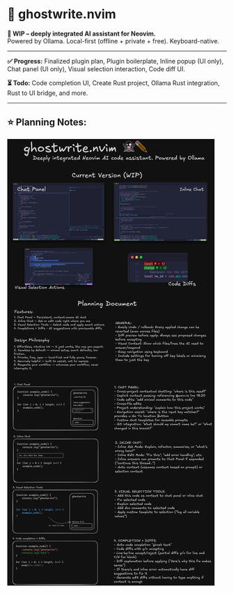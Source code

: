 # 👻 ghostwrite.nvim

**🚧 WIP – deeply integrated AI assistant for Neovim.**  
Powered by Ollama. Local-first (offline + private + free). Keyboard-native.

---

**✅ Progress:** Finalized plugin plan, Plugin boilerplate, Inline popup (UI only), Chat panel (UI only), Visual selection interaction, Code diff UI.

**⏳ Todo:** Code completion UI, Create Rust project, Ollama Rust integration, Rust to UI bridge, and more.

---

## ⭐️ Planning Notes:

![UX Sketch](assets/ghostwrite-plan.png)
